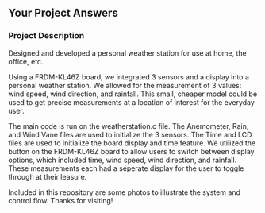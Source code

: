 ## Your Project Answers

### Project Description

Designed and developed a personal weather station for use at home, the office, etc.

Using a FRDM-KL46Z board, we integrated 3 sensors and a display into a personal weather station. We allowed for the measurement of 3 values: wind speed, wind direction, and rainfall. This small, cheaper model could be used to get precise measurements at a location of interest for the everyday user. 

The main code is run on the weatherstation.c file. The Anemometer, Rain, and Wind Vane files are used to initialize the 3 sensors. The Time and LCD files are used to initialize the board display and time feature. We utilized the button on the FRDM-KL46Z board to allow users to switch between display options, which included time, wind speed, wind direction, and rainfall. These measurements each had a seperate display for the user to toggle through at their leasure.

Included in this repository are some photos to illustrate the system and control flow. Thanks for visiting!

